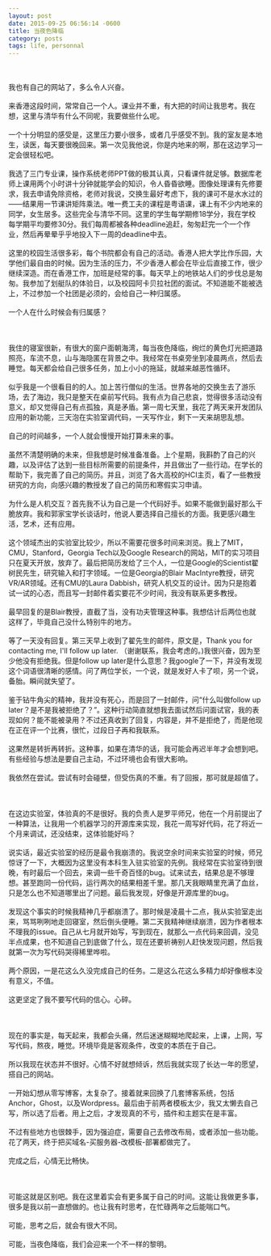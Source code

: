 ```yaml
---
layout: post
date: 2015-09-25 06:56:14 -0600
title: 当夜色降临
category: posts
tags: life, personnal
---
```

<div class="blog_details_20120222"><div><div><br>&nbsp;<br><span><div>我也有自己的网站了，多么令人兴奋。</div><div><br></div><div>来香港这段时间，常常自己一个人。课业并不重，有大把的时间让我思考。我在想，这里与清华有什么不同呢，我要做些什么呢。</div><div><br></div><div>一个十分明显的感受是，这里压力要小很多，或者几乎感受不到。我的室友是本地生，读医，每天要很晚回来。第一次见我他说，你是内地来的啊，那在这边学习一定会很轻松吧。</div><div><br></div><div>我选了三门专业课，操作系统老师PPT做的极其认真，只看课件就足够。数据库老师上课用两个小时讲十分钟就能学会的知识，令人昏昏欲睡。图像处理课有先修要求，我去申请免除资格，老师对我说，交换生最好考虑下，我的课可不是水水过的——结果用一节课讲矩阵乘法。唯一费工夫的课程是粤语课，课上有不少内地来的同学，女生居多。这些完全与清华不同。这里的学生每学期修18学分，我在学校每学期平均要修30分。我们每周都被各种deadline追赶，匆匆赶完一个一个作业，然后再晕晕乎乎地投入下一周的deadline中去。</div><div><br></div><div>这里的校园生活很多彩，每个书院都会有自己的活动。香港人把大学比作乐园，大学他们最自由的时候。因为生活的压力，不少香港人都会在毕业后直接工作，很少继续深造。而在香港工作，加班是经常的事。每天早上的地铁站人们的步伐总是匆匆。我参加了划艇队的体验日，以及校园阿卡贝拉社团的面试。不知道能不能被选上，不过参加一个社团是必须的，会给自己一种归属感。</div><div><br></div><div>一个人在什么时候会有归属感？</div><div><br></div><div><br></div><div><br></div><div>我住的寝室很新，有很大的窗户面朝海湾，每当夜色降临，绚烂的黄色灯光把道路照亮，车流不息，山与海隐匿在背景之中。我经常在书桌旁坐到凌晨两点，然后去睡觉。每天都会给自己很多任务，加上小小的拖延，就越来越恶性循环。</div><div><br></div><div>似乎我是一个很看目的的人。加上苦行僧似的生活。世界各地的交换生去了游乐场，去了海边，我只是整天在桌前写代码。我有点为自己悲哀，觉得很多活动没有意义，却又觉得自己有点孤独，真是矛盾。第一周七天里，我花了两天来开发团队应用的新功能，三天泡在实验室调代码，一天写作业，剩下一天来胡思乱想。</div><div><br></div><div>自己的时间越多，一个人就会慢慢开始打算未来的事。</div><div><br></div><div>虽然不清楚明确的未来，但我想是时候准备准备。上个星期，我斟酌了自己的兴趣，以及评估了达到一些目标所需要的前提条件，并且做出了一些行动。在学长的帮助下，我完善了自己的简历。并且，浏览了各大高校的HCI主页，看了一些教授研究的方向，向感兴趣的教授发了自己的简历和寒假实习申请。</div><div><br></div><div>为什么是人机交互？首先我不认为自己是一个代码好手。如果不能做到最好那么干脆放弃。我和郭家宝学长谈话时，他说人要选择自己擅长的方面。我更感兴趣生活，艺术，还有应用。</div><div><br></div><div>这个领域杰出的实验室比较少，所以不需要花很多时间来浏览。我上了MIT，CMU，Stanford，Georgia Tech以及Google Research的网站，MIT的实习项目只在夏天开放，放弃了。最后把简历发给了三个人，一位是Google的Scientist翟树民先生，研究输入和打字领域。一位是Georgia的Blair MacIntyre教授，研究VR/AR领域。还有CMU的Laura Dabbish，研究人机交互的设计。因为只是抱着试一试的心态，而且写一封邮件着实要花不少时间，我没有联系更多教授。</div><div><br></div><div>最早回复的是Blair教授，直截了当，没有功夫管理这种事。我想估计后两位也就这样了，毕竟自己没什么特别牛的地方。</div><div><br></div><div>等了一天没有回复。第三天早上收到了翟先生的邮件，原文是，Thank you for contacting me, I'll follow up later. （谢谢联系，我会考虑的。)我很兴奋，因为至少他没有拒绝我。但是follow up later是什么意思？我google了一下，并没有发现这个词语很清晰的感情。问了两位学长，一个说，就是发好人卡了呗，另一个说，备胎。瞬间就失望了。</div><div><br></div><div>鉴于钻牛角尖的精神，我并没有死心，而是回了一封邮件，问“什么叫做follow up later？是不是我被拒绝了？”。这种行动简直就想我去面试然后问面试官，我的表现如何？能不能被录用？不过还真收到了回复，内容是，并不是拒绝了，而是他现在正在评一个比赛，很忙，过段日子再和我联系。</div><div><br></div><div>这果然是转折再转折。这种事，如果在清华的话，我可能会再迟半年才会想到吧。有些经验与想法是要自己主动，不过环境也会有很大影响。</div><div><br></div><div>我依然在尝试。尝试有时会碰壁，但受伤真的不重。有了回报，那可就是超值了。</div><div><br></div><div><br></div><div><br></div><div>在这边实验室，体验真的不是很好。我的负责人是罗平师兄，他在一个月前提出了一种算法，让我用一个机器学习的开源库来实现，我花一周写好代码，花了将近一个月来调试，还没结束，这体验能好吗？</div><div><br></div><div>说实话，最近实验室的经历是最令我崩溃的。我说空余时间来实验室的时候，师兄惊讶了一下，大概因为这里没有本科生入驻实验室的先例。我经常在实验室待到很晚，有时最后一个回去，来调一些千奇百怪的bug。试来试去，结果总是不够理想。甚至跑同一份代码，运行两次的结果相差千里。那几天我眼睛里充满了血丝，只是怎么也不知道哪里出了问题。最后我发现，好像是开源库里的bug。</div><div><br></div><div>发现这个事实的时候我精神几乎都崩溃了。那时候是凌晨十二点，我从实验室走出来，骂骂咧咧地走回寝室，然后倒头便睡。第二天我精神继续崩溃，因为作者根本不理我的issue。自己从七月就开始写，写到现在，就那么一点代码来回调，没见半点成果，也不知道自己到底做了什么，现在还要祈祷别人赶快发现问题，然后我就第一次为写代码哭得稀里哗啦。</div><div><br></div><div>两个原因，一是花这么久没完成自己的任务。二是这么花这么多精力却好像根本没有意义，不值。</div><div><br></div><div>这更坚定了我不要写代码的信心。心碎。</div><div><br></div><div><br></div><div><br></div><div>现在的事实是，每天起来，我都会头痛，然后迷迷糊糊地爬起来，上课，上网，写写代码，熬夜，睡觉。环境毕竟是客观条件，改变的本质在于自己。</div><div><br></div><div>所以我现在状态并不很好。心情不好就想倾诉，然后我就实现了长达一年的愿望，搭自己的网站。</div><div><br></div><div>一开始幻想从零写博客，太复杂了。接着就来回换了几套博客系统，包括Anchor，Ghost，以及Wordpress。最后由于前两者模板太少，我又太懒去自己写，所以选了后者。用上之后，才发现真的不亏，插件和主题实在是丰富。</div><div><br></div><div>不过有些地方也很棘手，因为强迫症，需要自己去修改布局，或者添加一些功能。花了两天，终于把买域名-买服务器-改模板-部署都做完了。</div><div><br></div><div>完成之后，心情无比畅快。</div><div><br></div><div><br></div><div><br></div><div>可能这就是区别吧。我在这里着实会有更多属于自己的时间。这能让我做更多事，很多是我以前一直想做的。也让我有时思考，在忙碌两年之后能喘口气。</div><div><br></div><div>可能，思考之后，就会有很大不同。</div><div><br></div><div>可能，当夜色降临，我们会迎来一个不一样的黎明。</div><div><br></div><div><br></div><div><br></div><div></div><div></div>&nbsp;</span></div></div></div>